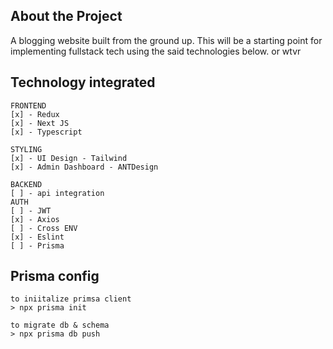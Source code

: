 ## About the Project

A blogging website built from the ground up. This will be a starting point for implementing fullstack tech using the said technologies below. or wtvr

## Technology integrated

```
FRONTEND
[x] - Redux
[x] - Next JS
[x] - Typescript

STYLING
[x] - UI Design - Tailwind
[x] - Admin Dashboard - ANTDesign

BACKEND
[ ] - api integration
AUTH
[ ] - JWT
[x] - Axios
[ ] - Cross ENV
[x] - Eslint
[ ] - Prisma
```

## Prisma config

```
to iniitalize primsa client
> npx prisma init

to migrate db & schema
> npx prisma db push
```
